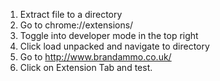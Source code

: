 1. Extract file to a directory
2. Go to chrome://extensions/
3. Toggle into developer mode in the top right
4. Click load unpacked and navigate to directory
5. Go to http://www.brandammo.co.uk/
6. Click on Extension Tab and test.  